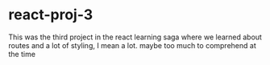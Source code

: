 # react-proj-3

This was the third project in the react learning saga where we learned about routes and a lot of styling, I mean a lot. maybe too much to comprehend at the time
